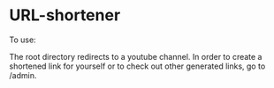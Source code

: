 # URL-shortener

To use:

The root directory redirects to a youtube channel. In order to create a shortened link for yourself or to check out other generated links, go to /admin.
